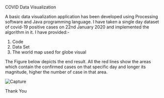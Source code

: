COVID Data Visualization

A basic data visualization application has been developed using Processing software and Java programming language.
I have taken a single day dataset of covid-19 positive cases on 22nd January 2020 and implemented the algorithm in it.
I have provided:-
1) Code
2) Data Set
3) The world map used for globe visual

The Figure below depicts the end result.
All the red lines show the areas which contain the confirmed cases on that specific day and longer its magnitude, higher the number of case in that area.

 ![Capture](https://user-images.githubusercontent.com/62427202/94245123-70dc6e80-ff37-11ea-9c7b-3c188e1d4830.PNG)

Thank You
